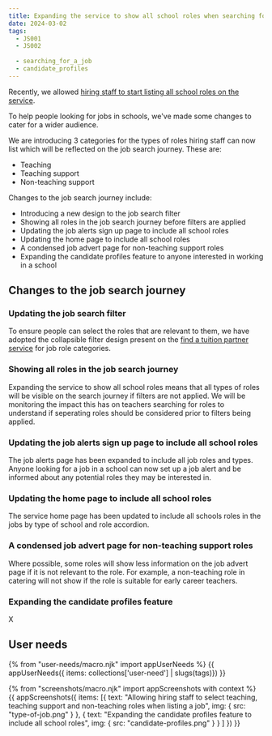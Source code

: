 ```yaml
---
title: Expanding the service to show all school roles when searching for a job
date: 2024-03-02
tags:
  - JS001
  - JS002
  
  - searching_for_a_job
  - candidate_profiles
---
```


Recently, we allowed [hiring staff to start listing all school roles on the service](/allowing-hiring-staff-to-list-support-roles-on-the-service/).

To help people looking for jobs in schools, we've made some changes to cater for a wider audience.

We are introducing 3 categories for the types of roles hiring staff can now list which will be reflected on the job search journey. These are:

- Teaching
- Teaching support
- Non-teaching support

Changes to the job search journey include:

- Introducing a new design to the job search filter
- Showing all roles in the job search journey before filters are applied
- Updating the job alerts sign up page to include all school roles
- Updating the home page to include all school roles
- A condensed job advert page for non-teaching support roles
- Expanding the candidate profiles feature to anyone interested in working in a school

## Changes to the job search journey

### Updating the job search filter

To ensure people can select the roles that are relevant to them, we have adopted the collapsible filter design present on the [find a tuition partner service](https://www.find-tuition-partner.service.gov.uk/) for job role categories.

### Showing all roles in the job search journey

Expanding the service to show all school roles means that all types of roles will be visible on the search journey if filters are not applied. We will be monitoring the impact this has on teachers searching for roles to understand if  seperating roles should be considered prior to filters being applied.

### Updating the job alerts sign up page to include all school roles

The job alerts page has been expanded to include all job roles and types. Anyone looking for a job in a school can now set up a job alert and be informed about any potential roles they may be interested in.

### Updating the home page to include all school roles

The service home page has been updated to include all schools roles in the jobs by type of school and role accordion.

### A condensed job advert page for non-teaching support roles

Where possible, some roles will show less information on the job advert page if it is not relevant to the role. For example, a non-teaching role in catering will not show if the role is suitable for early career teachers.

### Expanding the candidate profiles feature

X

## User needs

{% from "user-needs/macro.njk" import appUserNeeds %}
{{ appUserNeeds({ items: collections['user-need'] | slugs(tags)}) }}

{% from "screenshots/macro.njk" import appScreenshots with context %}
{{ appScreenshots({
  items: [{
    text: "Allowing hiring staff to select teaching, teaching support and non-teaching roles when listing a job",
    img: { src: "type-of-job.png" }
  },
  {
    text: "Expanding the candidate profiles feature to include all school roles",
    img: { src: "candidate-profiles.png" }
  }
  ]
}) }}
